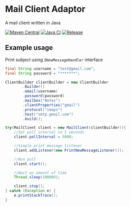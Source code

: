 # Mail Client Adaptor
A mail client written in Java

[![Maven Central](https://maven-badges.herokuapp.com/maven-central/com.github.jwcnewton/mail-client-adaptor/badge.svg)](https://maven-badges.herokuapp.com/maven-central/com.github.jwcnewton/mail-client-adaptor)
[![Java CI](https://github.com/jwcnewton/mail-client-adaptor/actions/workflows/maven.yml/badge.svg)](https://github.com/jwcnewton/mail-client-adaptor/actions/workflows/maven.yml)
[![Release](https://github.com/jwcnewton/mail-client-adaptor/actions/workflows/release.yml/badge.svg)](https://github.com/jwcnewton/mail-client-adaptor/actions/workflows/release.yml)

## Example usage

Print subject using `INewMessageHandler` interface

```java
final String username = "test@gmail.com";
final String password = "*******";

ClientBuilder clientBuilder = new ClientBuilder
        .Builder()
        .email(username)
        .password(password)
        .mailbox("Notes")
        .clientProperties("gmail")
        .protocol("imaps")
        .host("smtp.gmail.com")
        .build();

try(MailClient client = new MailClient(clientBuilder)){
    //Set poll interval to 5 seconds
    client.pollInterval = 5000;

    //Simple print message listener
    client.addListener(new PrintNewMessageListener());

    //Run poll
    client.start();

    //Wait an amount of time
    Thread.sleep(100000);

    client.stop();
} catch (Exception e) {
    e.printStackTrace();
}

```

